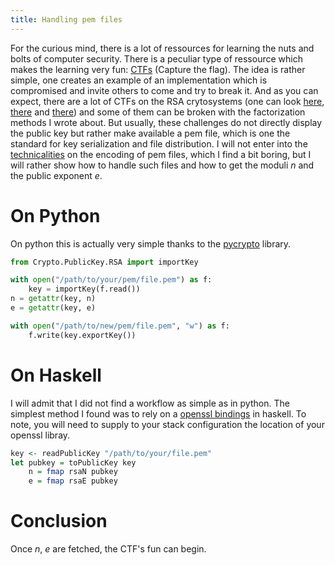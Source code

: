 ```yaml
---
title: Handling pem files
---
```


For the curious mind, there is a lot of ressources for learning
the nuts and bolts of computer security. There is a peculiar type
of ressource which makes the learning very fun:
[CTFs](https://en.wikipedia.org/wiki/Capture_the_flag#Computer_security) (Capture the flag).
The idea is rather simple, one creates an example of an implementation
which is compromised and invite others to come and try to break it.
And as you can expect, there are a lot of CTFs on the RSA crytosystems
(one can look [here](https://cryptopals.com/sets/6),
[there](https://id0-rsa.pub/) and [there](https://ctftime.org/writeup/7463))
and some of them can be broken with the factorization methods I wrote
about. But usually, these challenges do not directly display the
public key but rather make available a pem file, which is one
the standard for key serialization and file distribution. I will
not enter into the [technicalities](https://medium.com/@bn121rajesh/understanding-rsa-public-key-70d900b1033c)
 on the encoding of pem files, which
I find a bit boring, but I will rather show how to handle such files
and how to get the moduli $n$ and the public exponent $e$.

On Python
=========

On python this is actually very simple thanks to the
[pycrypto](https://github.com/dlitz/pycrypto) library.

```python
from Crypto.PublicKey.RSA import importKey

with open("/path/to/your/pem/file.pem") as f:
	key = importKey(f.read())
n = getattr(key, n)
e = getattr(key, e)

with open("/path/to/new/pem/file.pem", "w") as f:
	f.write(key.exportKey())
```

On Haskell
==========

I will admit that I did not find a workflow as simple as in python.
The simplest method I found was to rely on a
[openssl bindings](https://hackage.haskell.org/package/HsOpenSSL) in
haskell. To note, you will need to supply to your stack configuration
the location of your openssl libray.

```haskell
key <- readPublicKey "/path/to/your/file.pem"
let pubkey = toPublicKey key
    n = fmap rsaN pubkey
	e = fmap rsaE pubkey
```

Conclusion
==========

Once $n$, $e$ are fetched, the CTF's fun can begin.
